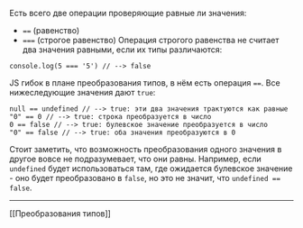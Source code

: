 Есть всего две операции проверяющие равные ли значения:
- `==`  (равенство)
- `===` (строгое равенство)
Операция строгого равенства не считает два значения равными, если их типы различаются:
```
console.log(5 === '5') // --> false
```

JS гибок в плане преобразования типов, в нём есть операция `==`.
Все нижеследующие значения дают `true`:
```
null == undefined // --> true: эти два значения трактуются как равные
"0" == 0 // --> true: строка преобразуется в число
0 == false // --> true: булевское значение преобразуется в число
"0" == false // --> true: оба значения преобразуются в 0
```

Стоит заметить, что возможность преобразования одного значения в другое вовсе не подразумевает, что они равны. Например, если `undefined` будет использоваться там, где ожидается булевское значение - оно будет преобразовано в `false`, но это не значит, что `undefined == false`.

---
[[Преобразования типов]]
